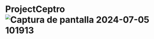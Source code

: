 # ProjectCeptro![Captura de pantalla 2024-07-05 101913](https://github.com/aldo19586/ProjectCeptro/assets/105121772/d2ec54fc-af0f-411e-808e-a9f27d3c4f7b)
